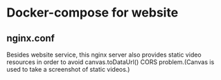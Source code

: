 # Docker-compose for website

## nginx.conf

Besides website service, this nginx server also provides static video resources in order to avoid canvas.toDataUrl() CORS problem.(Canvas is used to take a screenshot of static videos.)